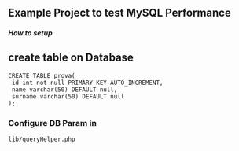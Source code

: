 ## Example Project  to test MySQL Performance 


##### How to setup  

## create table on Database
```
CREATE TABLE prova(
 id int not null PRIMARY KEY AUTO_INCREMENT,
 name varchar(50) DEFAULT null,
 surname varchar(50) DEFAULT null
);
```

### Configure DB Param in 
```
lib/queryHelper.php
```